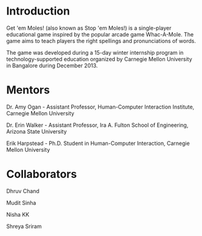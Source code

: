 Introduction
============

Get 'em Moles! (also known as Stop 'em Moles!) is a single-player educational game inspired by the popular arcade game Whac-A-Mole. The game aims to teach players the right spellings and pronunciations of words.

The game was developed during a 15-day winter internship program in technology-supported education organized by Carnegie Mellon University in Bangalore during December 2013.


Mentors
=======

Dr. Amy Ogan - Assistant Professor, Human-Computer Interaction Institute, Carnegie Mellon University

Dr. Erin Walker - Assistant Professor, Ira A. Fulton School of Engineering, Arizona State University

Erik Harpstead - Ph.D. Student in Human-Computer Interaction, Carnegie Mellon University


Collaborators
=============

Dhruv Chand

Mudit Sinha

Nisha KK

Shreya Sriram
